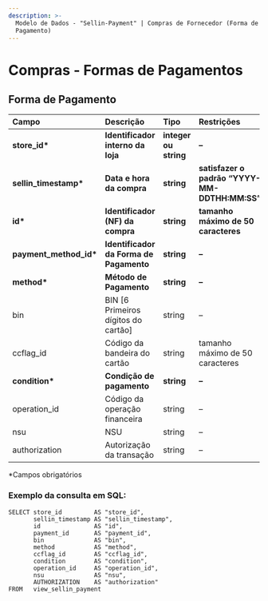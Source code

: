 ```yaml
---
description: >-
  Modelo de Dados - "Sellin-Payment" | Compras de Fornecedor (Forma de
  Pagamento)
---
```


# Compras - Formas de Pagamentos

## Forma de Pagamento    <a id="forma-de-pagamento"></a>

| Campo | Descrição | Tipo | Restrições | Exemplo |
| :--- | :--- | :--- | :--- | :--- |
| **store\_id\*** | **Identificador interno da loja** | **integer ou string** | **–** | **1** |
| **sellin\_timestamp\*** | **Data e hora da compra** | **string** | **satisfazer o padrão “YYYY-MM-DDTHH:MM:SS”** | **“2017-08-20T14:55:08”** |
| **id\*** | **Identificador \(NF\) da compra** | **string** | **tamanho máximo de 50 caracteres** | **“RCNTH345987”** |
| **payment\_method\_id\*** | **Identificador da Forma de Pagamento** | **string** | **–** | **–** |
| **method\*** | **Método de Pagamento** | **string** | **–** | **“Boleto”** |
| bin | BIN \[6 Primeiros dígitos do cartão\] | string | – | – |
| ccflag\_id | Código da bandeira do cartão | string | tamanho máximo de 50 caracteres | “19389238” |
| **condition\*** | **Condição de pagamento** | **string** | **–** | **“Parcelado”** |
| operation\_id | Código da operação financeira | string | – | “92389328” |
| nsu | NSU | string | – | – |
| authorization | Autorização da transação | string | – | – |

\*Campos obrigatórios

### Exemplo da consulta em SQL:

```text
SELECT store_id         AS "store_id", 
       sellin_timestamp AS "sellin_timestamp", 
       id               AS "id",
       payment_id       AS "payment_id",
       bin              AS "bin", 
       method           AS "method", 
       ccflag_id        AS "ccflag_id", 
       condition        AS "condition", 
       operation_id     AS "operation_id", 
       nsu              AS "nsu", 
       AUTHORIZATION    AS "authorization" 
FROM   view_sellin_payment
```

